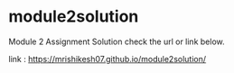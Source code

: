 # module2solution
Module 2 Assignment Solution
check the url or link below.

link : https://mrishikesh07.github.io/module2solution/

